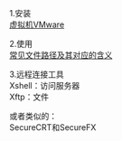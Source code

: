 1.安装  
[虚拟机VMware](../虚拟机安装.md)  

2.使用  
[常见文件路径及其对应的含义](../linux的文件权限与目录配置.md)  

3.远程连接工具  
Xshell：访问服务器    
Xftp：文件  

或者类似的：  
SecureCRT和SecureFX  

